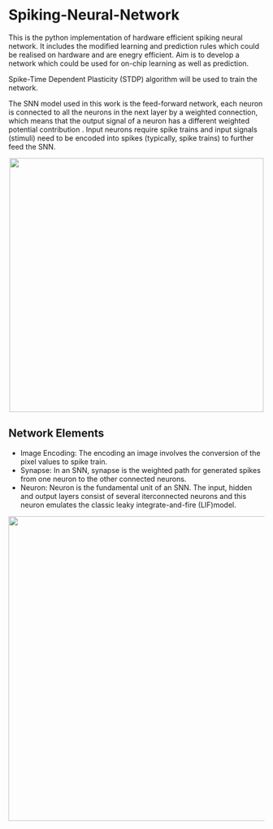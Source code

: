 # Spiking-Neural-Network


This is the python implementation of hardware efficient spiking neural network. It includes the modified learning and prediction rules which could be realised on hardware and are enegry efficient. Aim is to develop a network which could be used for on-chip learning as well as prediction.

Spike-Time Dependent Plasticity (STDP) algorithm will be used to train the network.

The SNN model used in this work is the feed-forward network, each neuron is connected to
all the neurons in the next layer by a weighted connection, which means that the output signal
of a neuron has a different weighted potential contribution . Input neurons require spike trains
and input signals (stimuli) need to be encoded into spikes (typically, spike trains) to further
feed the SNN.

<p align="center">
  <img src="https://user-images.githubusercontent.com/61707225/129899204-84d1b05e-56e0-4081-9624-d4e5272ab32b.PNG" width="500"/>
</p>

## Network Elements
- Image Encoding: The encoding an image involves the conversion of the pixel values to spike train.
- Synapse: In an SNN, synapse is the weighted path for generated spikes from one neuron to the other connected neurons.
- Neuron: Neuron is the fundamental unit of an SNN. The input, hidden and output layers consist of several iterconnected neurons and this neuron emulates the classic leaky integrate-and-fire (LIF)model.


<p align="center">
  <img src="https://user-images.githubusercontent.com/61707225/129902655-ae66bf74-8609-4a8a-8c5a-3185e9ead473.PNG" width="600"/>
</p
